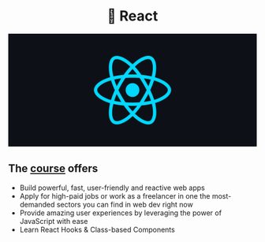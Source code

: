 
<h1 align="center">
🧠 React</h1>

<p align="center">
   <img src="@readmeImages/react.png">
</p>

## The [course](https://www.udemy.com/course/react-the-complete-guide-incl-redux/) offers
 
- Build powerful, fast, user-friendly and reactive web apps
- Apply for high-paid jobs or work as a freelancer in one the most-demanded sectors you can find   in   web dev right now
- Provide amazing user experiences by leveraging the power of JavaScript with ease
- Learn React Hooks & Class-based Components

